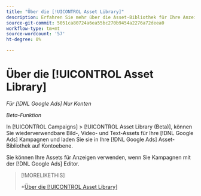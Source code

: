 ```yaml
---
title: "Über die [!UICONTROL Asset Library]"
description: Erfahren Sie mehr über die Asset-Bibliothek für Ihre Anzeigen-Assets.
source-git-commit: 5051ca80724a6ea55bc270b9454a2276a72deea0
workflow-type: tm+mt
source-wordcount: '57'
ht-degree: 0%

---
```


# Über die [!UICONTROL Asset Library]

<!-- Combine with "Create" page into one page? -->

*Für [!DNL Google Ads] Nur Konten*

*Beta-Funktion*

In [!UICONTROL Campaigns] > [!UICONTROL Asset Library (Beta)], können Sie wiederverwendbare Bild-, Video- und Text-Assets für Ihre [!DNL Google Ads] Kampagnen und laden Sie sie in Ihre [!DNL Google Ads] Asset-Bibliothek auf Kontoebene.

Sie können Ihre Assets für Anzeigen verwenden, wenn Sie Kampagnen mit der [!DNL Google Ads] Editor.

>[!MORELIKETHIS]
>
>*[Über die [!UICONTROL Asset Library]](asset-library-about.md)
